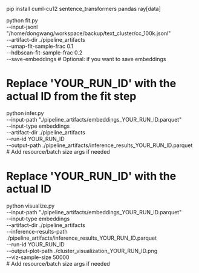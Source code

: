 pip install cuml-cu12 sentence_transformers pandas ray[data]

python fit.py \
    --input-jsonl "/home/dongwang/workspace/backup/text_cluster/cc_100k.jsonl" \
    --artifact-dir ./pipeline_artifacts \
    --umap-fit-sample-frac 0.1 \
    --hdbscan-fit-sample-frac 0.2 \
    --save-embeddings # Optional: if you want to save embeddings


# Replace 'YOUR_RUN_ID' with the actual ID from the fit step
python infer.py \
    --input-path "./pipeline_artifacts/embeddings_YOUR_RUN_ID.parquet" \
    --input-type embeddings \
    --artifact-dir ./pipeline_artifacts \
    --run-id YOUR_RUN_ID \
    --output-path ./pipeline_artifacts/inference_results_YOUR_RUN_ID.parquet \
    # Add resource/batch size args if needed


# Replace 'YOUR_RUN_ID' with the actual ID
python visualize.py \
    --input-path "./pipeline_artifacts/embeddings_YOUR_RUN_ID.parquet" \
    --input-type embeddings \
    --artifact-dir ./pipeline_artifacts \
    --inference-results-path ./pipeline_artifacts/inference_results_YOUR_RUN_ID.parquet \
    --run-id YOUR_RUN_ID \
    --output-plot-path ./cluster_visualization_YOUR_RUN_ID.png \
    --viz-sample-size 50000 \
    # Add resource/batch size args if needed